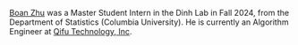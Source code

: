 [Boan Zhu](https://www.linkedin.com/in/boan-zhu-888819276/) was a Master Student Intern in the Dinh Lab in Fall 2024, from the Department of Statistics (Columbia University).
He is currently an Algorithm Engineer at [Qifu Technology, Inc](https://ir.qifu.tech/).